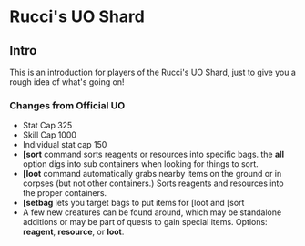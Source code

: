 # Rucci's UO Shard
## Intro
This is an introduction for players of the Rucci's UO Shard, just to give you a rough idea of what's going on!
### Changes from Official UO
* Stat Cap 325
* Skill Cap 1000
* Individual stat cap 150
* **[sort** command sorts reagents or resources into specific bags. the **all** option digs into sub containers when looking for things to sort.
* **[loot** command automatically grabs nearby items on the ground or in corpses (but not other containers.) Sorts reagents and resources into the proper containers.
* **[setbag** lets you target bags to put items for [loot and [sort
* A few new creatures can be found around, which may be standalone additions or may be part of quests to gain special items. Options: **reagent**, **resource**, or **loot**.